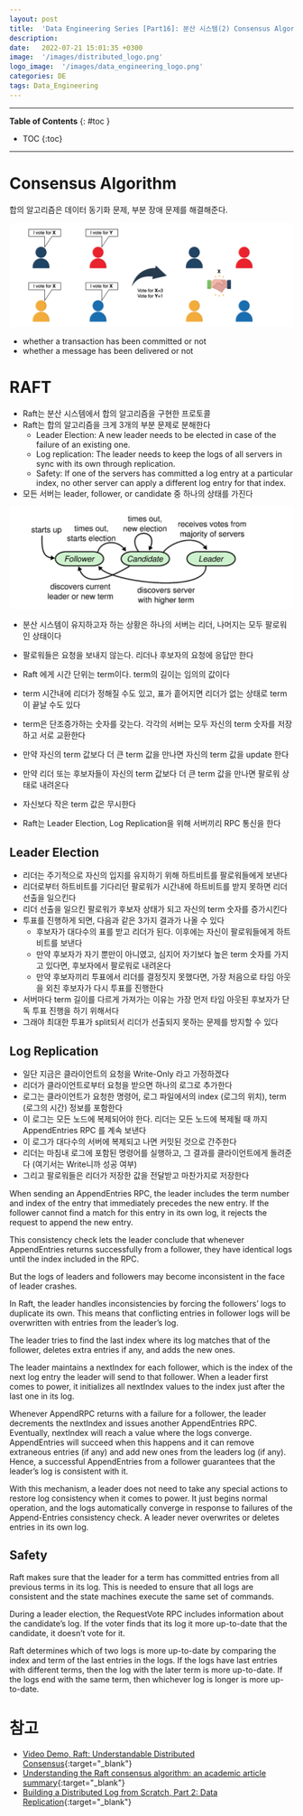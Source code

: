 ```yaml
---
layout: post
title:  'Data Engineering Series [Part16]: 분산 시스템(2) Consensus Algorithm'
description: 
date:   2022-07-21 15:01:35 +0300
image:  '/images/distributed_logo.png'
logo_image:  '/images/data_engineering_logo.png'
categories: DE
tags: Data_Engineering
---
```

---

**Table of Contents**
{: #toc }
*  TOC
{:toc}

---

# Consensus Algorithm

합의 알고리즘은 데이터 동기화 문제, 부분 장애 문제를 해결해준다. 

![](/images/dis_sys_8.png)

- whether a transaction has been committed or not
- whether a message has been delivered or not

# RAFT

- Raft는 분산 시스템에서 합의 알고리즘을 구현한 프로토콜
- Raft는 합의 알고리즘을 크게 3개의 부분 문제로 분해한다
  - Leader Election: A new leader needs to be elected in case of the failure of an existing one.
  - Log replication: The leader needs to keep the logs of all servers in sync with its own through replication.
  - Safety: If one of the servers has committed a log entry at a particular index, no other server can apply a different log entry for that index.
- 모든 서버는 leader, follower, or candidate 중 하나의 상태를 가진다

![](/images/dis_sys_9.png)

- 분산 시스템이 유지하고자 하는 상황은 하나의 서버는 리더, 나머지는 모두 팔로워인 상태이다
- 팔로워들은 요청을 보내지 않는다. 리더나 후보자의 요청에 응답만 한다

- Raft 에게 시간 단위는 term이다. term의 길이는 임의의 값이다
- term 시간내에 리더가 정해질 수도 있고, 표가 흩어지면 리더가 없는 상태로 term이 끝날 수도 있다
- term은 단조증가하는 숫자를 갖는다. 각각의 서버는 모두 자신의 term 숫자를 저장하고 서로 교환한다
- 만약 자신의 term 값보다 더 큰 term 값을 만나면 자신의 term 값을 update 한다
- 만약 리더 또는 후보자들이 자신의 term 값보다 더 큰 term 값을 만나면 팔로워 상태로 내려온다
- 자신보다 작은 term 값은 무시한다

- Raft는 Leader Election, Log Replication을 위해 서버끼리 RPC 통신을 한다

## Leader Election

- 리더는 주기적으로 자신의 입지를 유지하기 위해 하트비트를 팔로워들에게 보낸다
- 리더로부터 하트비트를 기다리던 팔로워가 시간내에 하트비트를 받지 못하면 리더 선출을 일으킨다
- 리더 선출을 일으킨 팔로워가 후보자 상태가 되고 자신의 term 숫자를 증가시킨다
- 투표를 진행하게 되면, 다음과 같은 3가지 결과가 나올 수 있다
  - 후보자가 대다수의 표를 받고 리더가 된다. 이후에는 자신이 팔로워들에게 하트비트를 보낸다
  - 만약 후보자가 자기 뿐만이 아니였고, 심지어 자기보다 높은 term 숫자를 가지고 있다면, 후보자에서 팔로워로 내려온다
  - 만약 후보자끼리 투표에서 리더를 결정짓지 못했다면, 가장 처음으로 타임 아웃을 외친 후보자가 다시 투표를 진행한다
- 서버마다 term 길이를 다르게 가져가는 이유는 가장 먼저 타임 아웃된 후보자가 단독 투표 진행을 하기 위해서다
- 그래야 최대한 투표가 split되서 리더가 선출되지 못하는 문제를 방지할 수 있다

## Log Replication

- 일단 지금은 클라이언트의 요청을 Write-Only 라고 가정하겠다
- 리더가 클라이언트로부터 요청을 받으면 하나의 로그로 추가한다
- 로그는 클라이언트가 요청한 명령어, 로그 파일에서의 index (로그의 위치), term (로그의 시간) 정보를 포함한다
- 이 로그는 모든 노드에 복제되어야 한다. 리더는 모든 노드에 복제될 때 까지 AppendEntries RPC 를 계속 보낸다
- 이 로그가 대다수의 서버에 복제되고 나면 커밋된 것으로 간주한다
- 리더는 마침내 로그에 포함된 명령어를 실행하고, 그 결과를 클라이언트에게 돌려준다 (여기서는 Write니까 성공 여부)
- 그리고 팔로워들은 리더가 저장한 값을 전달받고 마찬가지로 저장한다


When sending an AppendEntries RPC, the leader includes the term number and index of the entry that immediately precedes the new entry. If the follower cannot find a match for this entry in its own log, it rejects the request to append the new entry.  

This consistency check lets the leader conclude that whenever AppendEntries returns successfully from a follower, they have identical logs until the index included in the RPC.  

But the logs of leaders and followers may become inconsistent in the face of leader crashes.  

In Raft, the leader handles inconsistencies by forcing the followers’ logs to duplicate its own. This means that conflicting entries in follower logs will be overwritten with entries from the leader’s log.  

The leader tries to find the last index where its log matches that of the follower, deletes extra entries if any, and adds the new ones.  

The leader maintains a nextIndex for each follower, which is the index of the next log entry the leader will send to that follower. When a leader first comes to power, it initializes all nextIndex values to the index just after the last one in its log.  

Whenever AppendRPC returns with a failure for a follower, the leader decrements the nextIndex and issues another AppendEntries RPC. Eventually, nextIndex will reach a value where the logs converge. AppendEntries will succeed when this happens and it can remove extraneous entries (if any) and add new ones from the leaders log (if any). Hence, a successful AppendEntries from a follower guarantees that the leader’s log is consistent with it.  

With this mechanism, a leader does not need to take any special actions to restore log consistency when it comes to power. It just begins normal operation, and the logs automatically converge in response to failures of the Append-Entries consistency check. A leader never overwrites or deletes entries in its own log.  

## Safety

Raft makes sure that the leader for a term has committed entries from all previous terms in its log. This is needed to ensure that all logs are consistent and the state machines execute the same set of commands.  

During a leader election, the RequestVote RPC includes information about the candidate’s log. If the voter finds that its log it more up-to-date that the candidate, it doesn’t vote for it.  

Raft determines which of two logs is more up-to-date by comparing the index and term of the last entries in the logs. If the logs have last entries with different terms, then the log with the later term is more up-to-date. If the logs end with the same term, then whichever log is longer is more up-to-date.  

# 참고

- [Video Demo,  Raft: Understandable Distributed Consensus](http://thesecretlivesofdata.com/raft/){:target="_blank"}
- [Understanding the Raft consensus algorithm: an academic article summary](https://www.freecodecamp.org/news/in-search-of-an-understandable-consensus-algorithm-a-summary-4bc294c97e0d/){:target="_blank"}
- [Building a Distributed Log from Scratch, Part 2: Data Replication](https://bravenewgeek.com/building-a-distributed-log-from-scratch-part-2-data-replication/){:target="_blank"}